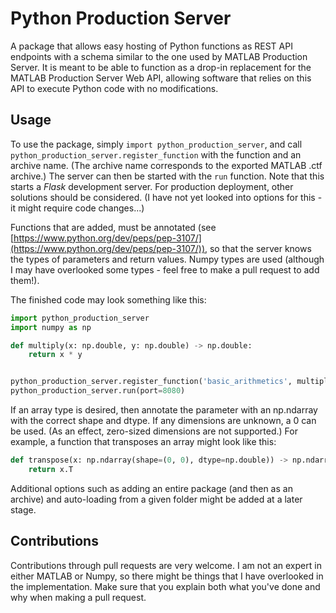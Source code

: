 # Python Production Server

A package that allows easy hosting of Python functions as REST API endpoints with a schema similar to the one used by
MATLAB Production Server. It is meant to be able to function as a drop-in replacement for the MATLAB Production Server Web API, 
allowing software that relies on this API to execute Python code with no modifications.

## Usage
To use the package, simply `import python_production_server`, and call `python_production_server.register_function` with
the function and an archive name. (The archive name corresponds to the exported MATLAB .ctf archive.) The server can
then be started with the `run` function. Note that this starts a *Flask* development server. For production deployment,
other solutions should be considered. (I have not yet looked into options for this - it might require code changes...)

Functions that are added, must be annotated (see 
[https://www.python.org/dev/peps/pep-3107/](https://www.python.org/dev/peps/pep-3107/)), so that the server
knows the types of parameters and return values. Numpy types are used (although I may have overlooked some types - feel
free to make a pull request to add them!).

The finished code may look something like this:

```python
import python_production_server
import numpy as np

def multiply(x: np.double, y: np.double) -> np.double:
    return x * y


python_production_server.register_function('basic_arithmetics', multiply)
python_production_server.run(port=8080)
```

If an array type is desired, then annotate the parameter with an np.ndarray with the correct shape and dtype. If any
dimensions are unknown, a 0 can be used. (As an effect, zero-sized dimensions are not supported.) For example, a
function that transposes an array might look like this:

```python
def transpose(x: np.ndarray(shape=(0, 0), dtype=np.double)) -> np.ndarray(shape=(0, 0), dtype=np.double):
    return x.T
```

Additional options such as adding an entire package (and then as an archive) and auto-loading from a given folder might
be added at a later stage.

## Contributions
Contributions through pull requests are very welcome. I am not an expert in either MATLAB or Numpy, so there might be
things that I have overlooked in the implementation. Make sure that you explain both what you've done and why when
making a pull request.

